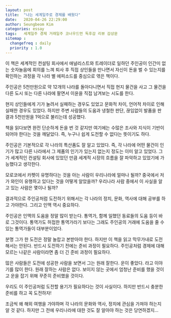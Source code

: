 ```yaml
---
layout: post
title:  "나는 세계일주로 경제를 배웠다"
date:   2020-04-26 22:29:00
author: Seungbeom Kim
categories: essay
tags:	세계일주 경제 거래일주 코너우드먼 독후감 리뷰 감상문
sitemap :
  changefreq : daily
  priority : 1.0
---
```


이 책은 세계적인 컨설팅 회사에서 애널리스트와 트레이더로 일하던 주인공이 인간미 없는 숫자놀음에 회의를 느껴 퇴사 후 직접 상인들을 만나면서 자신이 돈을 벌 수 있는지를 확인하는 과정을 각 나라 별 에피소드를 중심으로 엮은 책이다.

주인공은 5천만원으로 약 12개의 나라를 돌아다니면서 직접 현지 물건을 사고 그 물건을 다른 도시 또는 다른 나라에 팔면서 이윤을 직접 남겨보는 시도를 한다.

현지 상인들에게 기가 눌려서 실패하는 경우도 있었고 문화적 차이, 언어적 차이로 인해 실패한 경우도 있었다. 하지만 주변 사람들의 도움과 냉철한 판단, 끊임없이 발품을 판 결과 5천만원을 1억으로 불리는데 성공했다.

책을 읽다보면 완전 단순하게 돈을 번 것 같지만 여기에는 수많은 조사와 지식이 기반이 되어야 한다는 것을 깨달았다. 즉, 누구나 쉽게 도전할 수 없다는 뜻이기도 하다.

주인공은 기본적으로 각 나라의 특산품도 잘 알고 있었다. 즉, 각 나라에 어떤 물건이 인기가 많고 다른 나라에서 그 제품의 인기가 있는지 없는지 정도는 이미 알고 있었다. 그가 세계적인 컨설팅 회사에 있었던 만큼 세계적 시장의 흐름을 잘 파악하고 있었기에 가능했다고 생각한다.

모로코에서 카펫이 유명하다는 것을 아는 사람이 우리나라에 얼마나 될까? 중국에서 저가 와인이 유행하고 있다는 것을 어떻게 알았을까? 우리나라 사람 중에서 이 사실을 알고 있는 사람은 몇이나 될까?

결과적으로 주인공처럼 도전하기 위해서는 각 나라의 정치, 문화, 역사에 대해 공부를 하고 가야한다. 그리고 인맥 역시 중요하다.

주인공은 인맥의 도움을 정말 많이 받는다. 통역가, 함께 일했던 동료들의 도움 등이 바로 그것이다. 통역가도 허접한 통역가라기 보다는 그래도 주인공의 거래에 도움을 줄 수 있는 통역가들이 대부분이었다.

분명 그가 한 도전은 정말 놀랍고 본받아야 한다. 하지만 이 책을 읽고 막무가내로 도전해서는 안된다. 반드시 도전하기 전에는 준비 과정이 필요하다. 주인공처럼 경제에 대해 모르는 나같은 사람이라면 좀 더 긴 준비 과정이 필요하다.

많은 사람들은 도전에 성공한 사람을 보면서 그는 원래 잘한다. 운이 좋았다. 라고 이야기를 많이 한다. 원래 잘하는 사람은 없다. 보이지 않는 곳에서 엄청난 준비를 했을 것이고 운을 잡기 위해 꾸준히 준비했을 것이다.

우리도 이 주인공처럼 도전할 용기가 필요하다는 것이 사실이다. 하지만 반드시 충분한 준비를 하고 꼭 도전하자!

조금씩 왜 해외 여행을 가야하며 각 나라의 문화와 역사, 정치에 관심을 가져야 하는지 알 것 같다. 하지만 그 전에 우리나라에 대한 것도 잘 알아야 하는 것은 당연하겠지...
